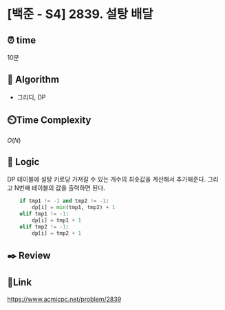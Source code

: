# [백준 - S4] 2839. 설탕 배달

## ⏰ **time**

10분

## :pushpin: **Algorithm**

- 그리디, DP

## ⏲️**Time Complexity**

$O(N)$

## :round_pushpin: **Logic**
DP 테이블에 설탕 키로당 가져갈 수 있는 개수의 최솟값을 계산해서 추가해준다.
그리고 N번째 테이블의 값을 출력하면 된다.
```python
    if tmp1 != -1 and tmp2 != -1:
        dp[i] = min(tmp1, tmp2) + 1
    elif tmp1 != -1:
        dp[i] = tmp1 + 1
    elif tmp2 != -1:
        dp[i] = tmp2 + 1
```


## :black_nib: **Review**  


## 📡**Link**
https://www.acmicpc.net/problem/2839
